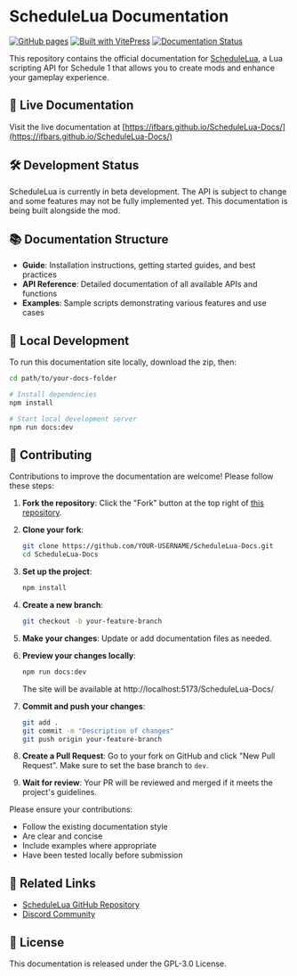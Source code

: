 # ScheduleLua Documentation

[![GitHub pages](https://img.shields.io/badge/GitHub%20Pages-active-brightgreen)](https://ifbars.github.io/ScheduleLua-Docs/)
[![Built with VitePress](https://img.shields.io/badge/Built%20with-VitePress-42b883)](https://vitepress.dev/)
[![Documentation Status](https://img.shields.io/badge/Documentation-Beta-orange)](https://ifbars.github.io/ScheduleLua-Docs/guide/documentation-progress)

This repository contains the official documentation for [ScheduleLua](https://github.com/ifBars/ScheduleLua), a Lua scripting API for Schedule 1 that allows you to create mods and enhance your gameplay experience.

## 🚀 Live Documentation

Visit the live documentation at [https://ifbars.github.io/ScheduleLua-Docs/](https://ifbars.github.io/ScheduleLua-Docs/)

## 🛠️ Development Status

ScheduleLua is currently in beta development. The API is subject to change and some features may not be fully implemented yet. This documentation is being built alongside the mod.

## 📚 Documentation Structure

- **Guide**: Installation instructions, getting started guides, and best practices
- **API Reference**: Detailed documentation of all available APIs and functions
- **Examples**: Sample scripts demonstrating various features and use cases

## 🧰 Local Development

To run this documentation site locally, download the zip, then:

```bash
cd path/to/your-docs-folder

# Install dependencies
npm install

# Start local development server
npm run docs:dev
```

## 👥 Contributing

Contributions to improve the documentation are welcome! Please follow these steps:

1. **Fork the repository**: Click the "Fork" button at the top right of [this repository](https://github.com/ifBars/ScheduleLua-Docs).

2. **Clone your fork**: 
   ```bash
   git clone https://github.com/YOUR-USERNAME/ScheduleLua-Docs.git
   cd ScheduleLua-Docs
   ```

3. **Set up the project**:
   ```bash
   npm install
   ```

4. **Create a new branch**:
   ```bash
   git checkout -b your-feature-branch
   ```

5. **Make your changes**: Update or add documentation files as needed.

6. **Preview your changes locally**:
   ```bash
   npm run docs:dev
   ```
   The site will be available at http://localhost:5173/ScheduleLua-Docs/

7. **Commit and push your changes**:
   ```bash
   git add .
   git commit -m "Description of changes"
   git push origin your-feature-branch
   ```

8. **Create a Pull Request**: Go to your fork on GitHub and click "New Pull Request". Make sure to set the base branch to `dev`.

9. **Wait for review**: Your PR will be reviewed and merged if it meets the project's guidelines.

Please ensure your contributions:
- Follow the existing documentation style
- Are clear and concise
- Include examples where appropriate
- Have been tested locally before submission

## 🔗 Related Links

- [ScheduleLua GitHub Repository](https://github.com/ifBars/ScheduleLua)
- [Discord Community](https://discord.gg/rV2QSAnqhX)

## 📄 License

This documentation is released under the GPL-3.0 License. 